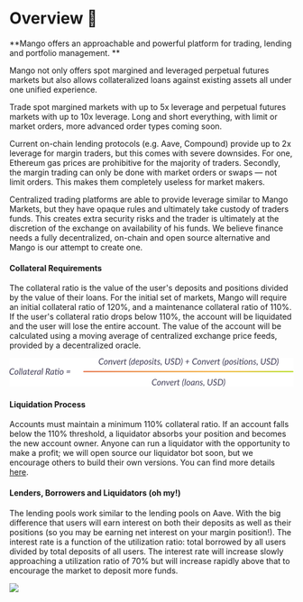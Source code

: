 # Overview 👀

**Mango offers an approachable and powerful platform for trading, lending and portfolio management. **

Mango not only offers spot margined and leveraged perpetual futures markets but also allows collateralized loans against existing assets all under one unified experience. 

Trade spot margined markets with up to 5x leverage and perpetual futures markets with up to 10x leverage. Long and short everything, with limit or market orders, more advanced order types coming soon. 

Current on-chain lending protocols (e.g. Aave, Compound) provide up to 2x leverage for margin traders, but this comes with severe downsides. For one, Ethereum gas prices are prohibitive for the majority of traders. Secondly, the margin trading can only be done with market orders or swaps — not limit orders. This makes them completely useless for market makers.

Centralized trading platforms are able to provide leverage similar to Mango Markets, but they have opaque rules and ultimately take custody of traders funds. This creates extra security risks and the trader is ultimately at the discretion of the exchange on availability of his funds. We believe finance needs a fully decentralized, on-chain and open source alternative and Mango is our attempt to create one.

#### Collateral Requirements

The collateral ratio is the value of the user's deposits and positions divided by the value of their loans. For the initial set of markets, Mango will require an initial collateral ratio of 120%, and a maintenance collateral ratio of 110%. If the user's collateral ratio drops below 110%, the account will be liquidated and the user will lose the entire account. The value of the account will be calculated using a moving average of centralized exchange price feeds, provided by a decentralized oracle.

![](../.gitbook/assets/collat.png)

#### Liquidation Process

Accounts must maintain a minimum 110% collateral ratio. If an account falls below the 110% threshold, a liquidator absorbs your position and becomes the new account owner.  Anyone can run a liquidator with the opportunity to make a profit; we will open source our liquidator bot soon, but we encourage others to build their own versions. You can find more details [here](../development-resources/liquidator.md).

#### Lenders, Borrowers and Liquidators (oh my!)

The lending pools work similar to the lending pools on Aave. With the big difference that users will earn interest on both their deposits as well as their positions (so you may be earning net interest on your margin position!). The interest rate is a function of the utilization ratio: total borrowed by all users divided by total deposits of all users. The interest rate will increase slowly approaching a utilization ratio of 70% but will increase rapidly above that to encourage the market to deposit more funds.

![](../.gitbook/assets/chart\_1.png)

